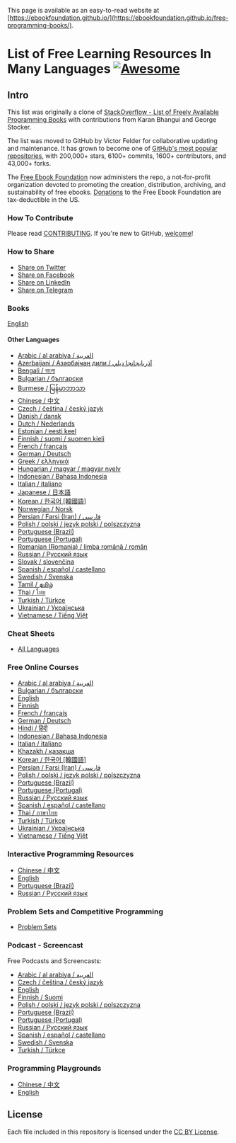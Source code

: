 This page is available as an easy-to-read website at [https://ebookfoundation.github.io/](https://ebookfoundation.github.io/free-programming-books/).

# List of Free Learning Resources In Many Languages [![Awesome](https://cdn.rawgit.com/sindresorhus/awesome/d7305f38d29fed78fa85652e3a63e154dd8e8829/media/badge.svg)](https://github.com/sindresorhus/awesome)

## Intro

This list was originally a clone of [StackOverflow - List of Freely Available Programming Books](https://web.archive.org/web/20140606191453/http://stackoverflow.com/questions/194812/list-of-freely-available-programming-books/392926) with contributions from Karan Bhangui and George Stocker.

The list was moved to GitHub by Victor Felder for collaborative updating and maintenance. It has grown to become one of [GitHub's most popular repositories](https://octoverse.github.com/), with 200,000+ stars, 6100+ commits, 1600+ contributors, and 43,000+ forks.

The [Free Ebook Foundation](https://ebookfoundation.org) now administers the repo, a not-for-profit organization devoted to promoting the creation, distribution, archiving, and sustainability of free ebooks. [Donations](https://ebookfoundation.org/contributions.html) to the Free Ebook Foundation are tax-deductible in the US.

### How To Contribute

Please read [CONTRIBUTING](/CONTRIBUTING.md). If you're new to GitHub, [welcome](/HOWTO.md)!

### How to Share

-   [Share on Twitter](http://twitter.com/intent/tweet?text=https://github.com/EbookFoundation/free-programming-books%0AFree%20Programming%20Books)
-   [Share on Facebook](https://www.facebook.com/share.php?u=https%3A%2F%2Fgithub.com%2FEbookFoundation%2Ffree-programming-books&p[images][0]=&p[title]=Free%20Programming%20Books&p[summary]=)
-   [Share on LinkedIn](http://www.linkedin.com/shareArticle?mini=true&url=https://github.com/EbookFoundation/free-programming-books&title=Free%20Programming%20Books&summary=&source=)
-   [Share on Telegram](https://t.me/share/url?url=https://github.com/EbookFoundation/free-programming-books)

### Books

[English](books/free-programming-books.md)

#### Other Languages

-   [Arabic / al arabiya / العربية](books/free-programming-books-ar.md)
-   [Azerbaijani / Азәрбајҹан дили / آذربايجانجا ديلي](books/free-programming-books-az.md)
-   [Bengali / বাংলা](books/free-programming-books-bl.md)
-   [Bulgarian / български](books/free-programming-books-bg.md)
-   [Burmese / မြန်မာဘာသာ](books/free-programming-books-my.md)
-   [Chinese / 中文](books/free-programming-books-zh.md)
-   [Czech / čeština / český jazyk](books/free-programming-books-cs.md)
-   [Danish / dansk](books/free-programming-books-dk.md)
-   [Dutch / Nederlands](books/free-programming-books-nl.md)
-   [Estonian / eesti keel](books/free-programming-books-et.md)
-   [Finnish / suomi / suomen kieli](books/free-programming-books-fi.md)
-   [French / français](books/free-programming-books-fr.md)
-   [German / Deutsch](books/free-programming-books-de.md)
-   [Greek / ελληνικά](books/free-programming-books-gr.md)
-   [Hungarian / magyar / magyar nyelv](books/free-programming-books-hu.md)
-   [Indonesian / Bahasa Indonesia](books/free-programming-books-id.md)
-   [Italian / italiano](books/free-programming-books-it.md)
-   [Japanese / 日本語](books/free-programming-books-ja.md)
-   [Korean / 한국어 [韓國語]](books/free-programming-books-ko.md)
-   [Norwegian / Norsk](books/free-programming-books-no.md)
-   [Persian / Farsi (Iran) / فارسى](books/free-programming-books-fa_IR.md)
-   [Polish / polski / język polski / polszczyzna](books/free-programming-books-pl.md)
-   [Portuguese (Brazil)](books/free-programming-books-pt_BR.md)
-   [Portuguese (Portugal)](books/free-programming-books-pt_PT.md)
-   [Romanian (Romania) / limba română / român](books/free-programming-books-ro.md)
-   [Russian / Русский язык](books/free-programming-books-ru.md)
-   [Slovak / slovenčina](books/free-programming-books-sk.md)
-   [Spanish / español / castellano](books/free-programming-books-es.md)
-   [Swedish / Svenska](books/free-programming-books-se.md)
-   [Tamil / தமிழ்](books/free-programming-books-ta.md)
-   [Thai / ไทย](books/free-programming-books-th.md)
-   [Turkish / Türkçe](books/free-programming-books-tr.md)
-   [Ukrainian / Українська](books/free-programming-books-ua.md)
-   [Vietnamese / Tiếng Việt](books/free-programming-books-vi.md)

### Cheat Sheets

-   [All Languages](more/free-programming-cheatsheets.md)

### Free Online Courses

-   [Arabic / al arabiya / العربية](courses/free-courses-ar.md)
-   [Bulgarian / български](courses/free-courses-bg.md)
-   [English](courses/free-courses-en.md)
-   [Finnish](courses/free-courses-fi.md)
-   [French / français](courses/free-courses-fr.md)
-   [German / Deutsch](courses/free-courses-de.md)
-   [Hindi / हिंदी](courses/free-courses-hi.md)
-   [Indonesian / Bahasa Indonesia](courses/free-courses-id.md)
-   [Italian / italiano](courses/free-courses-it.md)
-   [Khazakh / қазақша](courses/free-courses-kk.md)
-   [Korean / 한국어 [韓國語]](courses/free-courses-ko.md)
-   [Persian / Farsi (Iran) / فارسى](courses/free-courses-fa_IR.md)
-   [Polish / polski / język polski / polszczyzna](courses/free-courses-pl.md)
-   [Portuguese (Brazil)](courses/free-courses-pt_BR.md)
-   [Portuguese (Portugal)](courses/free-courses-pt_PT.md)
-   [Russian / Русский язык](courses/free-courses-ru.md)
-   [Spanish / español / castellano](courses/free-courses-es.md)
-   [Thai / ภาษาไทย](courses/free-courses-th.md)
-   [Turkish / Türkçe](courses/free-courses-tr.md)
-   [Ukrainian / Українська](courses/free-courses-ua.md)
-   [Vietnamese / Tiếng Việt](courses/free-courses-vi.md)

### Interactive Programming Resources

-   [Chinese / 中文](more/free-programming-interactive-tutorials-zh.md)
-   [English](more/free-programming-interactive-tutorials-en.md)
-   [Portuguese (Brazil)](more/free-programming-interactive-tutorials-pt_BR.md)
-   [Russian / Русский язык](more/free-programming-interactive-tutorials-ru.md)

### Problem Sets and Competitive Programming

-   [Problem Sets](more/problem-sets-competitive-programming.md)

### Podcast - Screencast

Free Podcasts and Screencasts:

-   [Arabic / al arabiya / العربية](casts/free-podcasts-screencasts-ar.md)
-   [Czech / čeština / český jazyk](casts/free-podcasts-screencasts-cs.md)
-   [English](casts/free-podcasts-screencasts-en.md)
-   [Finnish / Suomi](casts/free-podcasts-screencasts-fi.md)
-   [Polish / polski / język polski / polszczyzna](casts/free-podcasts-screencasts-pl.md)
-   [Portuguese (Brazil)](casts/free-podcasts-screencasts-pt_BR.md)
-   [Portuguese (Portugal)](casts/free-podcasts-screencasts-pt_PT.md)
-   [Russian / Русский язык](casts/free-podcasts-screencasts-ru.md)
-   [Spanish / español / castellano](casts/free-podcasts-screencasts-es.md)
-   [Swedish / Svenska](casts/free-podcasts-screencasts-se.md)
-   [Turkish / Türkçe](casts/free-podcasts-screencasts-tr.md)

### Programming Playgrounds

-   [Chinese / 中文](more/free-programming-playgrounds-zh.md)
-   [English](more/free-programming-playgrounds.md)

## License

Each file included in this repository is licensed under the [CC BY License](LICENSE).
